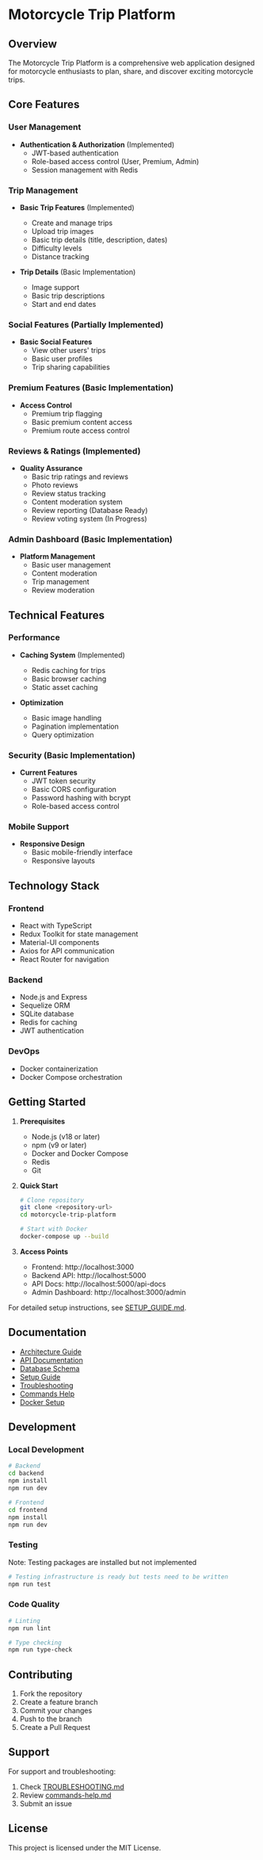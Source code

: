 # Motorcycle Trip Platform

## Overview

The Motorcycle Trip Platform is a comprehensive web application designed for motorcycle enthusiasts to plan, share, and discover exciting motorcycle trips.

## Core Features

### User Management
- **Authentication & Authorization** (Implemented)
  - JWT-based authentication
  - Role-based access control (User, Premium, Admin)
  - Session management with Redis

### Trip Management
- **Basic Trip Features** (Implemented)
  - Create and manage trips
  - Upload trip images
  - Basic trip details (title, description, dates)
  - Difficulty levels
  - Distance tracking

- **Trip Details** (Basic Implementation)
  - Image support
  - Basic trip descriptions
  - Start and end dates

### Social Features (Partially Implemented)
- **Basic Social Features**
  - View other users' trips
  - Basic user profiles
  - Trip sharing capabilities

### Premium Features (Basic Implementation)
- **Access Control**
  - Premium trip flagging
  - Basic premium content access
  - Premium route access control

### Reviews & Ratings (Implemented)
- **Quality Assurance**
  - Basic trip ratings and reviews
  - Photo reviews
  - Review status tracking
  - Content moderation system
  - Review reporting (Database Ready)
  - Review voting system (In Progress)

### Admin Dashboard (Basic Implementation)
- **Platform Management**
  - Basic user management
  - Content moderation
  - Trip management
  - Review moderation

## Technical Features

### Performance
- **Caching System** (Implemented)
  - Redis caching for trips
  - Basic browser caching
  - Static asset caching

- **Optimization**
  - Basic image handling
  - Pagination implementation
  - Query optimization

### Security (Basic Implementation)
- **Current Features**
  - JWT token security
  - Basic CORS configuration
  - Password hashing with bcrypt
  - Role-based access control

### Mobile Support
- **Responsive Design**
  - Basic mobile-friendly interface
  - Responsive layouts

## Technology Stack

### Frontend
- React with TypeScript
- Redux Toolkit for state management
- Material-UI components
- Axios for API communication
- React Router for navigation

### Backend
- Node.js and Express
- Sequelize ORM
- SQLite database
- Redis for caching
- JWT authentication

### DevOps
- Docker containerization
- Docker Compose orchestration

## Getting Started

1. **Prerequisites**
   - Node.js (v18 or later)
   - npm (v9 or later)
   - Docker and Docker Compose
   - Redis
   - Git

2. **Quick Start**
   ```bash
   # Clone repository
   git clone <repository-url>
   cd motorcycle-trip-platform

   # Start with Docker
   docker-compose up --build
   ```

3. **Access Points**
   - Frontend: http://localhost:3000
   - Backend API: http://localhost:5000
   - API Docs: http://localhost:5000/api-docs
   - Admin Dashboard: http://localhost:3000/admin

For detailed setup instructions, see [SETUP_GUIDE.md](SETUP_GUIDE.md).

## Documentation

- [Architecture Guide](ARCHITECTURE.md)
- [API Documentation](http://localhost:5000/api-docs)
- [Database Schema](erd.md)
- [Setup Guide](SETUP_GUIDE.md)
- [Troubleshooting](TROUBLESHOOTING.md)
- [Commands Help](commands-help.md)
- [Docker Setup](DOCKER_SETUP_PROMPT.md)

## Development

### Local Development
```bash
# Backend
cd backend
npm install
npm run dev

# Frontend
cd frontend
npm install
npm run dev
```

### Testing
Note: Testing packages are installed but not implemented
```bash
# Testing infrastructure is ready but tests need to be written
npm run test
```

### Code Quality
```bash
# Linting
npm run lint

# Type checking
npm run type-check
```

## Contributing

1. Fork the repository
2. Create a feature branch
3. Commit your changes
4. Push to the branch
5. Create a Pull Request

## Support

For support and troubleshooting:
1. Check [TROUBLESHOOTING.md](TROUBLESHOOTING.md)
2. Review [commands-help.md](commands-help.md)
3. Submit an issue

## License

This project is licensed under the MIT License.
